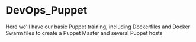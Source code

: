 # DevOps_Puppet
Here we'll have our basic Puppet training, including Dockerfiles and Docker Swarm files to create a Puppet Master and several Puppet hosts
